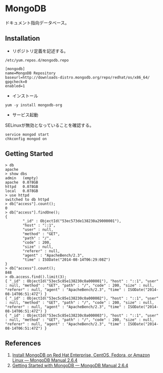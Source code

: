MongoDB
=========

ドキュメント指向データベース。

Installation
---------------

* リポジトリ定義を記述する。

`/etc/yum.repos.d/mongodb.repo`

```
[mongodb]
name=MongoDB Repository
baseurl=http://downloads-distro.mongodb.org/repo/redhat/os/x86_64/
gpgcheck=0
enabled=1
```

* インストール

```
yum -y install mongodb-org
```

* サービス起動

SELinuxが無効となっていることを確認する。

```
service mongod start
chkconfig mongod on
```

Getting Started
-----------------

```
> db
apache
> show dbs
admin   (empty)
apache  0.078GB
httpd   0.078GB
local   0.078GB
> use httpd
switched to db httpd
> db["access"].count();
0
> db["access"].findOne();
{
        "_id" : ObjectId("53ec573de138230a29000001"),
        "host" : "::1",
        "user" : null,
        "method" : "GET",
        "path" : "/",
        "code" : 200,
        "size" : null,
        "referer" : null,
        "agent" : "ApacheBench/2.3",
        "time" : ISODate("2014-08-14T06:29:08Z")
}
> db["access"].count();
848
> db.access.find().limit(3);
{ "_id" : ObjectId("53ec5c85e138230c0a000001"), "host" : "::1", "user" : null, "method" : "GET", "path" : "/", "code" : 200, "size" : null, "referer" : null, "agent" : "ApacheBench/2.3", "time" : ISODate("2014-08-14T06:51:47Z") }
{ "_id" : ObjectId("53ec5c85e138230c0a000002"), "host" : "::1", "user" : null, "method" : "GET", "path" : "/", "code" : 200, "size" : null, "referer" : null, "agent" : "ApacheBench/2.3", "time" : ISODate("2014-08-14T06:51:47Z") }
{ "_id" : ObjectId("53ec5c85e138230c0a000003"), "host" : "::1", "user" : null, "method" : "GET", "path" : "/", "code" : 200, "size" : null, "referer" : null, "agent" : "ApacheBench/2.3", "time" : ISODate("2014-08-14T06:51:47Z") }
```

References
------------

1. [Install MongoDB on Red Hat Enterprise, CentOS, Fedora, or Amazon Linux — MongoDB Manual 2.6.4](http://docs.mongodb.org/manual/tutorial/install-mongodb-on-red-hat-centos-or-fedora-linux/)
1. [Getting Started with MongoDB — MongoDB Manual 2.6.4](http://docs.mongodb.org/manual/tutorial/getting-started/)
